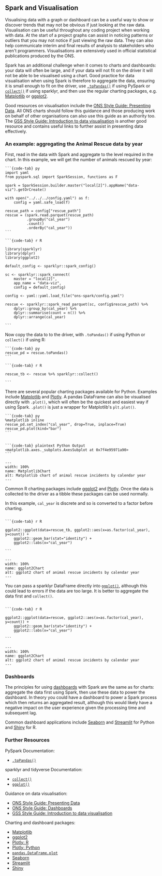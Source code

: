 ## Spark and Visualisation

Visualising data with a graph or dashboard can be a useful way to show or discover trends that may not be obvious if just looking at the raw data. Visualisation can be useful throughout any coding project when working with data. At the start of a project graphs can assist in noticing patterns or outliers that you may not notice if just viewing the raw data. They can also help communicate interim and final results of analysis to stakeholders who aren't programmers. Visualisations are extensively used in official statistical publications produced by the ONS.

Spark has an additional challenge when it comes to charts and dashboards: your data will often be large, and if your data will not fit on the driver it will not be able to be visualised using a chart. Good practice for data visualisation when using Spark is therefore to aggregate the data, ensuring it is small enough to fit on the driver, use [`.toPandas()`](https://spark.apache.org/docs/latest/api/python/reference/api/pyspark.sql.DataFrame.toPandas.html) if using PySpark or [`collect()`](https://dplyr.tidyverse.org/reference/compute.html) if using sparklyr, and then use the regular charting packages, e.g. [Matplotlib](https://matplotlib.org/) or [ggplot2](https://ggplot2.tidyverse.org/).

Good resources on visualisation include the [ONS Style Guide: Presenting Data](https://style.ons.gov.uk/category/data-visualisation/). All ONS charts should follow this guidance and those producing work on behalf of other organisations can also use this guide as an authority too. The [GSS Style Guide: Introduction to data visualisation](https://gss.civilservice.gov.uk/policy-store/introduction-to-data-visualisation/) is another good resource and contains useful links to further assist in presenting data effectively.

### An example: aggregating the Animal Rescue data by year

First, read in the data with Spark and aggregate to the level required in the chart. In this example, we will get the number of animals rescued by year:
````{tabs}
```{code-tab} py
import yaml
from pyspark.sql import SparkSession, functions as F

spark = SparkSession.builder.master("local[2]").appName("data-viz").getOrCreate()

with open("../../../config.yaml") as f:
    config = yaml.safe_load(f)
    
rescue_path = config["rescue_path"]
rescue = (spark.read.parquet(rescue_path)
          .groupBy("cal_year")
          .count()
          .orderBy("cal_year"))
```

```{code-tab} r R

library(sparklyr)
library(dplyr)
library(ggplot2)

default_config <- sparklyr::spark_config()

sc <- sparklyr::spark_connect(
    master = "local[2]",
    app_name = "data-viz",
    config = default_config)

config <- yaml::yaml.load_file("ons-spark/config.yaml")

rescue <- sparklyr::spark_read_parquet(sc, config$rescue_path) %>%
    dplyr::group_by(cal_year) %>%
    dplyr::summarise(count = n()) %>%
    dplyr::arrange(cal_year)

```
````
Now copy the data to to the driver, with `.toPandas()` if using Python or `collect()` if using R:
````{tabs}
```{code-tab} py
rescue_pd = rescue.toPandas()
```

```{code-tab} r R

rescue_tb <- rescue %>% sparklyr::collect()

```
````
There are several popular charting packages available for Python. Examples include [Matplotlib](https://matplotlib.org/) and [Plotly](https://plotly.com/python/). A pandas DataFrame can also be visualised directly with `.plot()`, which will often be the quickest and easiest way if using Spark. `.plot()` is just a wrapper for Matplotlib's `plt.plot()`.
````{tabs}
```{code-tab} py
%matplotlib inline
rescue_pd.set_index("cal_year", drop=True, inplace=True)
rescue_pd.plot(kind="bar")
```
````

````{tabs}

```{code-tab} plaintext Python Output
<matplotlib.axes._subplots.AxesSubplot at 0x7f4e95971a90>
```
````
```{figure} ../images/viz_1_python.png
---
width: 100%
name: MatplotlibChart
alt: Matplotlib chart of animal rescue incidents by calendar year
---
```

Common R charting packages include [ggplot2](https://ggplot2.tidyverse.org/) and [Plotly](https://plotly.com/r/). Once the data is collected to the driver as a tibble these packages can be used normally.

In this example, `cal_year` is discrete and so is converted to a factor before charting.
````{tabs}

```{code-tab} r R

ggplot2::ggplot(data=rescue_tb, ggplot2::aes(x=as.factor(cal_year), y=count)) +
    ggplot2::geom_bar(stat="identity") +
    ggplot2::labs(x="cal_year")

```
````
```{figure} ../images/viz_2_r.png
---
width: 100%
name: ggplot2Chart
alt: ggplot2 chart of animal rescue incidents by calendar year
---
```

You can pass a sparklyr DataFrame directly into [`ggplot()`](https://ggplot2.tidyverse.org/reference/ggplot.html), although this could lead to errors if the data are too large. It is better to aggregate the data first and `collect()`.
````{tabs}

```{code-tab} r R

ggplot2::ggplot(data=rescue, ggplot2::aes(x=as.factor(cal_year), y=count)) +
    ggplot2::geom_bar(stat="identity") +
    ggplot2::labs(x="cal_year")

```
````
```{figure} ../images/viz_2_r.png
---
width: 100%
name: ggplot2Chart
alt: ggplot2 chart of animal rescue incidents by calendar year
---
```

### Dashboards

The principles for using [dashboards](https://style.ons.gov.uk/data-visualisation/dashboards/) with Spark are the same as for charts: aggregate the data first using Spark, then use these data to power the dashboard. In theory you could have a dashboard to power a Spark process which then returns an aggregated result, although this would likely have a negative impact on the user experience given the processing time and subsequent lag.

Common dashboard applications include [Seaborn](https://seaborn.pydata.org/) and [Streamlit](https://streamlit.io/) for Python and [Shiny](https://shiny.rstudio.com/) for R.

### Further Resources

PySpark Documentation:
- [`.toPandas()`](https://spark.apache.org/docs/latest/api/python/reference/api/pyspark.sql.DataFrame.toPandas.html)

sparklyr and tidyverse Documentation:
- [`collect()`](https://dplyr.tidyverse.org/reference/compute.html)
- [`ggplot()`](https://ggplot2.tidyverse.org/reference/ggplot.html)

Guidance on data visualisation:
- [ONS Style Guide: Presenting Data](https://style.ons.gov.uk/category/data-visualisation/)
- [ONS Style Guide: Dashboards](https://style.ons.gov.uk/data-visualisation/dashboards/)
- [GSS Style Guide: Introduction to data visualisation](https://gss.civilservice.gov.uk/policy-store/introduction-to-data-visualisation/)

Charting and dashboard packages:
- [Matplotlib](https://matplotlib.org/)
- [ggplot2](https://ggplot2.tidyverse.org/)
- [Plotly: R](https://plotly.com/r/)
- [Plotly: Python](https://plotly.com/python/)
- [`pandas.DataFrame.plot`](https://pandas.pydata.org/docs/reference/api/pandas.DataFrame.plot.html)
- [Seaborn](https://seaborn.pydata.org/) 
- [Streamlit](https://streamlit.io/)
- [Shiny](https://shiny.rstudio.com/)